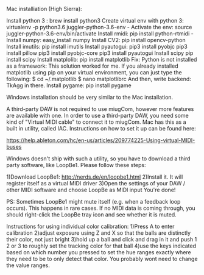 

Mac installiation (High Sierra):

Install python 3 : 
brew install python3
Create virtual env with python 3:
		virtualenv -p python3.6 juggler-python-3.6-env
     -	Activate the env:
		source juggler-python-3.6-env/bin/activate
Install rmidi:
		 pip install python-rtmidi
     -      Install numpy:
            	easy_install numpy
Install CV2:
		pip install opencv-python
Install imutils:
	pip install imutils
Install pyautogui:
	pip3 install pyobjc
	pip3 install pillow
	pip3 install pyobjc-core
	pip3 install pyautogui
Install scipy
	pip install scipy
Install matplolib:
	pip install matplotlib
             Fix: Python is not installed as a framework:
		This solution worked for me. If you already installed matplotlib using pip on your virtual environment, you can just type the following:
$ cd ~/.matplotlib $ nano matplotlibrc
And then, write backend: TkAgg in there. 
Install pygame:
	pip install pygame

Windows installation should be very similar to the Mac installation.



A third-party DAW is not required to use miugCom, however more features are available
with one. In order to use a third-party DAW, you need some kind of "Virtual MIDI cable" to 
connect it to miugCom. Mac has this as a built in utility, called IAC. Instructions
on how to set it up can be found here:

https://help.ableton.com/hc/en-us/articles/209774225-Using-virtual-MIDI-buses

Windows doesn't ship with such a utility, so you have to download a third 
party software, like LoopBe1. Please follow these steps:

1)Download LoopBe1: http://nerds.de/en/loopbe1.html
2)Install it. It will register itself as a virtual MIDI driver
3)Open the settings of your DAW / other MIDI software and choose LoopBe as MIDI input
You're done!

PS: Sometimes LoopBe1 might mute itself (e.g. when a feedback loop occurs). 
This happens in rare cases. If no MIDI data is coming through, you should right-click 
the LoopBe tray icon and see whether it is muted.

Instructions for using individual color calibration:
1)Press A to enter calibration
2)adjust exposure using Z and X so that the balls are distinctly their color, not just bright
3)hold up a ball and click and drag in it and push 1 2 or 3 to roughly set the tracking color for that ball
4)use the keys indicated based on which number you pressed to set the hue ranges exactly where they need to be to only detect that color. You probably wont need to change the value ranges.